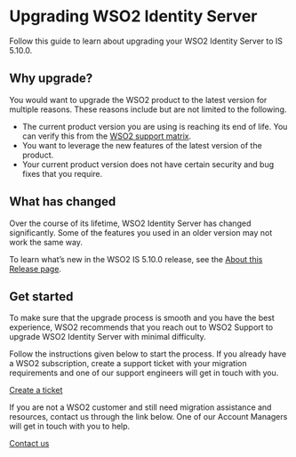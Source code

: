 # Upgrading WSO2 Identity Server

Follow this guide to learn about upgrading your WSO2 Identity Server to IS 5.10.0.

## Why upgrade?

You would want to upgrade the WSO2 product to the latest version for multiple reasons. These reasons include but are not limited to the following.

-   The current product version you are using is reaching its end of life. You can verify this from the [WSO2 support matrix](https://wso2.com/products/support-matrix/).
-   You want to leverage the new features of the latest version of the product.
-   Your current product version does not have certain security and bug fixes that you require.

## What has changed

Over the course of its lifetime, WSO2 Identity Server has changed significantly. Some of the features you used in an older version may not work the same way.

To learn what’s new in the WSO2 IS 5.10.0 release, see the [About this Release page](../get-started/about-this-release.md).

## Get started

To make sure that the upgrade process is smooth and you have the best experience, WSO2 recommends that you reach out to WSO2 Support to upgrade WSO2 Identity Server with minimal difficulty.

Follow the instructions given below to start the process.
If you already have a WSO2 subscription, create a support ticket with your migration requirements and one of our support engineers will get in touch with you.

[Create a ticket](https://support.wso2.com/support)

If you are not a WSO2 customer and still need migration assistance and resources, contact us through the link below. One of our Account Managers will get in touch with you to help.

[Contact us](https://wso2.com/contact/)

